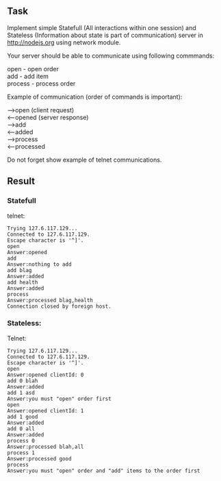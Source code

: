 ## Task

Implement simple Statefull (All interactions within one session) and Stateless (Information about state is part of communication) server in http://nodejs.org using network module.

Your server should be able to communicate using following commmands:

open - open order  
add - add item  
process - process order  

Example of communication (order of commands is important):

-->open (client request)  
<--opened (server response)  
-->add  
<--added  
-->process  
<--processed  
  

Do not forget show example of telnet communications.

## Result

### Statefull

telnet:
```
Trying 127.6.117.129...
Connected to 127.6.117.129.
Escape character is '^]'.
open
Answer:opened
add
Answer:nothing to add
add blag
Answer:added
add health
Answer:added
process
Answer:processed blag,health
Connection closed by foreign host.
```

### Stateless:

Telnet:

```
Trying 127.6.117.129...
Connected to 127.6.117.129.
Escape character is '^]'.
open
Answer:opened clientId: 0
add 0 blah
Answer:added
add 1 asd
Answer:you must "open" order first
open
Answer:opened clientId: 1
add 1 good
Answer:added
add 0 all
Answer:added
process 0
Answer:processed blah,all
process 1
Answer:processed good
process
Answer:you must "open" order and "add" items to the order first
```

